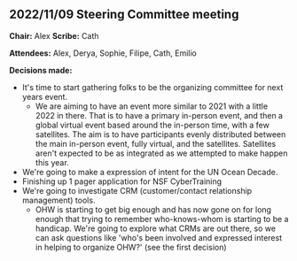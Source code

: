 ## 2022/11/09 Steering Committee meeting

**Chair:** Alex **Scribe:** Cath

**Attendees:** Alex, Derya, Sophie, Filipe, Cath, Emilio

**Decisions made:**

- It's time to start gathering folks to be the organizing committee for next years event.
  - We are aiming to have an event more similar to 2021 with a little 2022 in there. That is to have a primary in-person event, and then a global virtual event based around the in-person time, with a few satellites. The aim is to have participants evenly distributed between the main in-person event, fully virtual, and the satellites. Satellites aren't expected to be as integrated as we attempted to make happen this year.
- We're going to make a expression of intent for the UN Ocean Decade.
- Finishing up 1 pager application for NSF CyberTraining
- We're going to investigate CRM (customer/contact relationship management) tools.
  - OHW is starting to get big enough and has now gone on for long enough that trying to remember who-knows-whom is starting to be a handicap. We're going to explore what CRMs are out there, so we can ask questions like 'who's been involved and expressed interest in helping to organize OHW?' (see the first decision)
